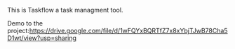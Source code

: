 This is Taskflow a task managment tool.

Demo to the project:https://drive.google.com/file/d/1wFQYxBQRTfZ7x8xYbjTJwB78Cha5D1wt/view?usp=sharing
